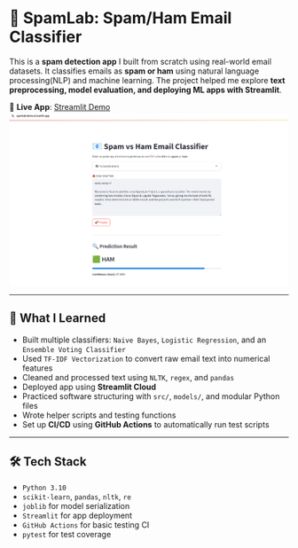 # 📧 SpamLab: Spam/Ham Email Classifier

This is a **spam detection app** I built from scratch using real-world email datasets. It classifies emails as **spam or ham** using natural language processing(NLP) and machine learning. The project helped me explore **text preprocessing, model evaluation, and deploying ML apps with Streamlit**.

🔗 **Live App**: [Streamlit Demo](https://spamlab-demo.streamlit.app/)
![App Demo](/images/app_demo.png)

---

## 🚀 What I Learned

- Built multiple classifiers: `Naive Bayes`, `Logistic Regression`, and an `Ensemble Voting Classifier`
- Used `TF-IDF Vectorization` to convert raw email text into numerical features
- Cleaned and processed text using `NLTK`, `regex`, and `pandas`
- Deployed app using **Streamlit Cloud**
- Practiced software structuring with `src/`, `models/`, and modular Python files
- Wrote helper scripts and testing functions
- Set up **CI/CD** using **GitHub Actions** to automatically run test scripts

---

## 🛠️ Tech Stack

- `Python 3.10`
- `scikit-learn`, `pandas`, `nltk`, `re`
- `joblib` for model serialization
- `Streamlit` for app deployment
- `GitHub Actions` for basic testing CI
- `pytest` for test coverage
